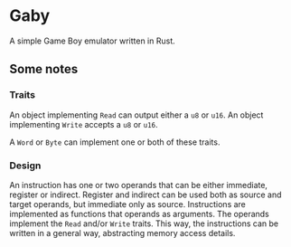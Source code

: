 # Gaby
A simple Game Boy emulator written in Rust.

## Some notes

### Traits

An object implementing `Read` can output either a `u8` or `u16`.
An object implementing `Write` accepts a `u8` or `u16`.

A `Word` or `Byte` can implement one or both of these traits.

### Design

An instruction has one or two operands that can be either immediate, register or indirect.
Register and indirect can be used both as source and target operands, but immediate only as source.
Instructions are implemented as functions that operands as arguments.
The operands implement the `Read` and/or `Write` traits.
This way, the instructions can be written in a general way, abstracting memory access details.
